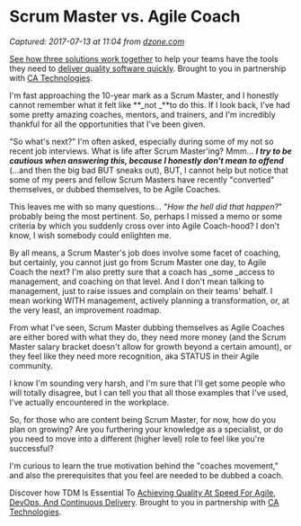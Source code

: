 # Scrum Master vs. Agile Coach

_Captured: 2017-07-13 at 11:04 from [dzone.com](https://dzone.com/articles/scrum-master-vs-agile-coach?edition=308191&utm_source=Daily%20Digest&utm_medium=email&utm_campaign=dd%202017-07-12)_

[See how three solutions work together](https://dzone.com/go?i=204124&u=https%3A%2F%2Fad.doubleclick.net%2Fddm%2Ftrackclk%2FN6040.130331DZONE%2FB11226848.150413346%3Bdc_trk_aid%3D321098505%3Bdc_trk_cid%3D81553809%3Bdc_lat%3D%3Bdc_rdid%3D%3Btag_for_child_directed_treatment%3D) to help your teams have the tools they need to [deliver quality software quickly](https://dzone.com/go?i=204124&u=https%3A%2F%2Fad.doubleclick.net%2Fddm%2Ftrackclk%2FN6040.130331DZONE%2FB11226848.150123399%3Bdc_trk_aid%3D321096583%3Bdc_trk_cid%3D81552442%3Bdc_lat%3D%3Bdc_rdid%3D%3Btag_for_child_directed_treatment%3D). Brought to you in partnership with [CA Technologies](https://dzone.com/go?i=204124&u=https%3A%2F%2Fad.doubleclick.net%2Fddm%2Ftrackclk%2FN6040.130331DZONE%2FB11226848.150413346%3Bdc_trk_aid%3D321098505%3Bdc_trk_cid%3D81553809%3Bdc_lat%3D%3Bdc_rdid%3D%3Btag_for_child_directed_treatment%3D).

I'm fast approaching the 10-year mark as a Scrum Master, and I honestly cannot remember what it felt like **_not _**to do this. If I look back, I've had some pretty amazing coaches, mentors, and trainers, and I'm incredibly thankful for all the opportunities that I've been given.

"So what's next?" I'm often asked, especially during some of my not so recent job interviews. What is life after Scrum Master'ing? Mmm… _**I try to be cautious when answering this, because I honestly don't mean to offend**_ (…and then the big bad BUT sneaks out), BUT, I cannot help but notice that some of my peers and fellow Scrum Masters have recently "converted" themselves, or dubbed themselves, to be Agile Coaches.

This leaves me with so many questions… "_How the hell did that happen?_" probably being the most pertinent. So, perhaps I missed a memo or some criteria by which you suddenly cross over into Agile Coach-hood? I don't know, I wish somebody could enlighten me.

By all means, a Scrum Master's job does involve some facet of coaching, but certainly, you cannot just go from Scrum Master one day, to Agile Coach the next? I'm also pretty sure that a coach has _some _access to management, and coaching on that level. And I don't mean talking to management, just to raise issues and complain on their teams' behalf. I mean working WITH management, actively planning a transformation, or, at the very least, an improvement roadmap.

From what I've seen, Scrum Master dubbing themselves as Agile Coaches are either bored with what they do, they need more money (and the Scrum Master salary bracket doesn't allow for growth beyond a certain amount), or they feel like they need more recognition, aka STATUS in their Agile community.

I know I'm sounding very harsh, and I'm sure that I'll get some people who will totally disagree, but I can tell you that all those examples that I've used, I've actually encountered in the workplace.

So, for those who are content being Scrum Master, for now, how do you plan on growing? Are you furthering your knowledge as a specialist, or do you need to move into a different (higher level) role to feel like you're successful?

I'm curious to learn the true motivation behind the "coaches movement," and also the prerequisites that you feel are needed to be dubbed a coach.

Discover how TDM Is Essential To [Achieving Quality At Speed For Agile, DevOps, And Continuous Delivery](https://dzone.com/go?i=204125&u=https%3A%2F%2Fad.doubleclick.net%2Fddm%2Ftrackclk%2FN6040.130331DZONE%2FB11226848.150413345%3Bdc_trk_aid%3D321095198%3Bdc_trk_cid%3D81552443%3Bdc_lat%3D%3Bdc_rdid%3D%3Btag_for_child_directed_treatment%3D). Brought to you in partnership with [CA Technologies](https://dzone.com/go?i=204125&u=https%3A%2F%2Fad.doubleclick.net%2Fddm%2Ftrackclk%2FN6040.130331DZONE%2FB11226848.150413345%3Bdc_trk_aid%3D321095198%3Bdc_trk_cid%3D81552443%3Bdc_lat%3D%3Bdc_rdid%3D%3Btag_for_child_directed_treatment%3D).
